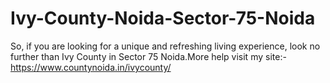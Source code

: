 # Ivy-County-Noida-Sector-75-Noida
So, if you are looking for a unique and refreshing living experience, look no further than Ivy County in Sector 75 Noida.More help visit my site:- https://www.countynoida.in/ivycounty/
